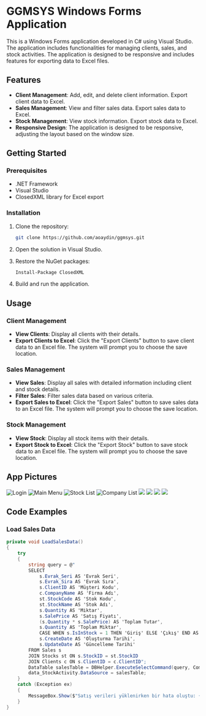 # GGMSYS Windows Forms Application

This is a Windows Forms application developed in C# using Visual Studio. The application includes functionalities for managing clients, sales, and stock activities. The application is designed to be responsive and includes features for exporting data to Excel files.

## Features

- **Client Management**: Add, edit, and delete client information. Export client data to Excel.
- **Sales Management**: View and filter sales data. Export sales data to Excel.
- **Stock Management**: View stock information. Export stock data to Excel.
- **Responsive Design**: The application is designed to be responsive, adjusting the layout based on the window size.

## Getting Started

### Prerequisites

- .NET Framework
- Visual Studio
- ClosedXML library for Excel export

### Installation

1. Clone the repository:
    ```sh
    git clone https://github.com/aoaydin/ggmsys.git
    ```

2. Open the solution in Visual Studio.

3. Restore the NuGet packages:
    ```sh
    Install-Package ClosedXML
    ```

4. Build and run the application.

## Usage

### Client Management

- **View Clients**: Display all clients with their details.
- **Export Clients to Excel**: Click the "Export Clients" button to save client data to an Excel file. The system will prompt you to choose the save location.

### Sales Management

- **View Sales**: Display all sales with detailed information including client and stock details.
- **Filter Sales**: Filter sales data based on various criteria.
- **Export Sales to Excel**: Click the "Export Sales" button to save sales data to an Excel file. The system will prompt you to choose the save location.

### Stock Management

- **View Stock**: Display all stock items with their details.
- **Export Stock to Excel**: Click the "Export Stock" button to save stock data to an Excel file. The system will prompt you to choose the save location.


## App Pictures

![Login](https://raw.githubusercontent.com/aoaydin/GGMSYS/master/apppic/1.png?token=GHSAT0AAAAAACS52C4YEUUYX42OUVVZRXSGZT5FSSQ)
![Main Menu](https://raw.githubusercontent.com/aoaydin/GGMSYS/master/apppic/2.png?token=GHSAT0AAAAAACS52C4YEUUYX42OUVVZRXSGZT5FSSQ)
![Stock List](https://raw.githubusercontent.com/aoaydin/GGMSYS/master/apppic/3.png?token=GHSAT0AAAAAACS52C4YEUUYX42OUVVZRXSGZT5FSSQ)
![Company List](https://raw.githubusercontent.com/aoaydin/GGMSYS/master/apppic/4.png?token=GHSAT0AAAAAACS52C4YEUUYX42OUVVZRXSGZT5FSSQ)
![](https://raw.githubusercontent.com/aoaydin/GGMSYS/master/apppic/5.png?token=GHSAT0AAAAAACS52C4YEUUYX42OUVVZRXSGZT5FSSQ)
![](https://raw.githubusercontent.com/aoaydin/GGMSYS/master/apppic/6.png?token=GHSAT0AAAAAACS52C4YEUUYX42OUVVZRXSGZT5FSSQ)
![](https://raw.githubusercontent.com/aoaydin/GGMSYS/master/apppic/7.png?token=GHSAT0AAAAAACS52C4YEUUYX42OUVVZRXSGZT5FSSQ)
![](https://raw.githubusercontent.com/aoaydin/GGMSYS/master/apppic/8.png?token=GHSAT0AAAAAACS52C4YEUUYX42OUVVZRXSGZT5FSSQ)

## Code Examples



### Load Sales Data

```csharp
private void LoadSalesData()
{
    try
    {
        string query = @"
        SELECT 
            s.Evrak_Seri AS 'Evrak Seri', 
            s.Evrak_Sira AS 'Evrak Sıra', 
            s.ClientID AS 'Müşteri Kodu', 
            c.CompanyName AS 'Firma Adı', 
            st.StockCode AS 'Stok Kodu', 
            st.StockName AS 'Stok Adı', 
            s.Quantity AS 'Miktar', 
            s.SalePrice AS 'Satış Fiyatı', 
            (s.Quantity * s.SalePrice) AS 'Toplam Tutar', 
            s.Quantity AS 'Toplam Miktar', 
            CASE WHEN s.IsInStock = 1 THEN 'Giriş' ELSE 'Çıkış' END AS 'Stok Durumu', 
            s.CreateDate AS 'Oluşturma Tarihi', 
            s.UpdateDate AS 'Güncelleme Tarihi'
        FROM Sales s
        JOIN Stocks st ON s.StockID = st.StockID
        JOIN Clients c ON s.ClientID = c.ClientID";
        DataTable salesTable = DBHelper.ExecuteSelectCommand(query, CommandType.Text);
        data_StockActivity.DataSource = salesTable;
    }
    catch (Exception ex)
    {
        MessageBox.Show($"Satış verileri yüklenirken bir hata oluştu: {ex.Message}", "Hata", MessageBoxButtons.OK, MessageBoxIcon.Error);
    }
}
